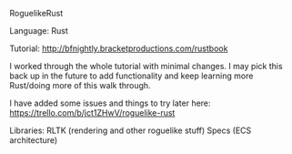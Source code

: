 RoguelikeRust

Language: Rust

Tutorial: http://bfnightly.bracketproductions.com/rustbook

I worked through the whole tutorial with minimal changes.  I may pick this back up in the future to add functionality and keep learning more Rust/doing more of this walk through.

I have added some issues and things to try later here:
https://trello.com/b/jct1ZHwV/roguelike-rust

Libraries: 
  RLTK (rendering and other roguelike stuff)
  Specs (ECS architecture)

